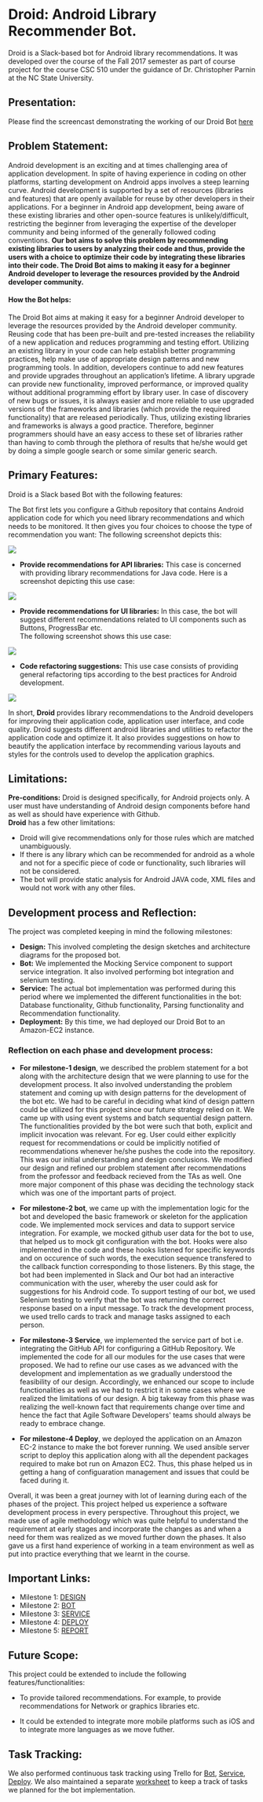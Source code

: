 
# Droid: Android Library Recommender Bot.
Droid is a Slack-based bot for Android library recommendations. It was developed over the course of the Fall 2017 semester as part of course project for the course CSC 510 under the guidance of Dr. Christopher Parnin at the NC State University.

## Presentation:

Please find the screencast demonstrating the working of our Droid Bot [here](https://www.youtube.com/watch?v=Nx5agZH0Rtw&feature=youtu.be)


## Problem Statement:  

Android development is an exciting and at times challenging area of application development. In spite of having experience in coding on other platforms, starting development on Android apps involves a steep learning curve. Android development is supported by a set of resources (libraries and features) that are openly available for reuse by other developers in their applications. For a beginner in Android app development, being aware of these existing libraries and other open-source features is unlikely/difficult, restricting the beginner from leveraging the expertise of the developer community and being informed of the generally followed coding conventions. **Our bot aims to solve this problem by recommending existing libraries to users by analyzing their code and thus, provide the users with a choice to optimize their code by integrating these libraries into their code. The Droid Bot aims to making it easy for a beginner Android developer to leverage the resources provided by the Android developer community.** 

#### How the Bot helps:

The Droid Bot aims at making it easy for a beginner Android developer to leverage the resources provided by the Android developer community. Reusing code that has been pre-built and pre-tested increases the reliability of a new application and reduces programming and testing effort. Utilizing an existing library in your code can help establish better programming practices, help make use of appropriate design patterns and new programming tools. In addition, developers continue to add new features and provide upgrades throughout an application’s lifetime. A library upgrade can provide new functionality, improved performance, or improved quality without additional programming effort by library user. In case of discovery of new bugs or issues, it is always easier and more reliable to use upgraded versions of the frameworks and libraries (which provide the required functionality) that are released periodically. Thus, utilizing existing libraries and frameworks is always a good practice. Therefore, beginner programmers should have an easy access to these set of libraries rather than having to comb through the plethora of results that he/she would get by doing a simple google search or some similar generic search.


## Primary Features:
Droid is a Slack based Bot with the following features:  

The Bot first lets you configure a Github repository that contains Android application code for which you need library recommendations and which needs to be monitored. It then gives you four choices to choose the type of recommendation you want:
The following screenshot depicts this:

 ![](https://github.ncsu.edu/uparikh/CSC-510-Bot-Controller/blob/master/Images/Screen%20Shot%201.png)
 
 
* **Provide recommendations for API libraries:** This case is concerned with providing library recommendations for Java code. Here is a screenshot depicting this use case:

![](https://github.ncsu.edu/uparikh/CSC-510-Bot-Controller/blob/master/Images/Screen%20Shot%202-1.png)

* **Provide recommendations for UI libraries:** In this case, the bot will suggest different recommendations related to UI components such as Buttons, ProgressBar etc.   
The following screenshot shows this use case:

![](https://github.ncsu.edu/uparikh/CSC-510-Bot-Controller/blob/master/Images/Screen%20Shot%201-1.png)

* **Code refactoring suggestions:** This use case consists of providing general refactoring tips according to the best practices for Android development.  

![](https://github.ncsu.edu/uparikh/CSC-510-Bot-Controller/blob/master/Images/Screen%20Shot%203-1.png)

In short, **Droid** provides library recommendations to the Android developers for improving their application code, application user interface, and code quality. Droid suggests different android libraries and utilities to refactor the application code and optimize it. It also provides suggestions on how to beautify the application interface by recommending various layouts and styles for the controls used to develop the application graphics.


## Limitations:
**Pre-conditions:** Droid is designed specifically, for Android projects only. A user must have understanding of Android design components before hand as well as should have experience with Github.  
**Droid** has a few other limitations:  
* Droid  will give recommendations only for those rules which are matched unambiguously.  
* If there is any library which can be recommended for android as a whole and not for a specific piece of code or functionality, such libraries will not be considered.  
*  The bot will provide static analysis for Android JAVA code, XML files and would not work with any other files.


## Development process and Reflection:

The project was completed keeping in mind the following milestones:  
* **Design:**  This involved completing the design sketches and architecture diagrams for the proposed bot.  
* **Bot:** We implemented the Mocking Service component to support service integration. It also involved performing bot integration and selenium testing.  
* **Service:**  The actual bot implementation was performed during this period where we implemented the different functionalities in the bot: Database functionality, Github functionality, Parsing functionality and Recommendation functionality.  
* **Deployment:** By this time, we had deployed our Droid Bot to an Amazon-EC2 instance.    

### Reflection on each phase and development process:

* **For milestone-1 design**, we described the problem statement for a bot along with the architecture design that we were planning to use for the development process. It also involved understanding the problem statement and coming up with design patterns for the development of the bot etc. We had to be careful in deciding what kind of design pattern could be utilized for this project since our future strategy relied on it. We came up with using event systems and batch sequential design pattern. The functionalities provided by the bot were such that both, explicit and implicit invocation was relevant. For eg. User could either explicitly request for recommendations or could be implicitly notified of recommendations whenever he/she pushes the code into the repository. This was our initial understanding and design conclusions. We modified our design and refined our problem statement after recommendations from the professor and feedback recieved from the TAs as well. One more major component of this phase was deciding the technology stack which was one of the important parts of project.


* **For milestone-2 bot**, we came up with the implementation logic for the bot and developed the basic framework or skeleton for the application code. We implemented mock services and data to support service integration. For example, we mocked github user data for the bot to use, that helped us to mock git configuration with the bot. Hooks were also implemented in the code and these hooks listened for specific keywords and on occurence of such words, the execution sequence transfered to the callback function corresponding to those listeners. By this stage, the bot had been implemented in Slack and Our bot had an interactive communication with the user, whereby the user could ask for suggestions for his Android code. To support testing of our bot, we used Selenium testing to verify that the bot was returning the correct response based on a input message. To track the development process, we used trello cards to track and manage tasks assigned to each person.

* **For milestone-3 Service**, we implemented the service part of bot i.e. integrating the GitHub API for configuring a GitHub Repository. We implemented the code for all our modules for the use cases that were proposed. We had to refine our use cases as we advanced with the development and implementation as we gradually understood the feasibility of our design. Accordingly, we enhanced our scope to include functionalities as well as we had to restrict it in some cases where we realized the limitations of our design. A big takeway from this phase was realizing the well-known fact that requirements change over time and hence the fact that Agile Software Developers' teams should always be ready to embrace change.

* **For milestone-4 Deploy**, we deployed the application on an Amazon EC-2 instance to make the bot forever running. We used ansible server script to deploy this application along with all the dependent packages required to make bot run on Amazon EC2.
Thus, this phase helped us in getting a hang of configuaration management and issues that could be faced during it.

Overall, it was been a great journey with lot of learning during each of the phases of the project. This project helped us experience a software development process in every perspective. Throughout this project, we made use of agile methodology which was quite helpful to understand the requirement at early stages and incorporate the changes as and when a need for them was realized as we moved further down the phases. It also gave us a first hand experience of working in a team environment as well as put into practice everything that we learnt in the course.

## Important Links:

* Milestone 1: [DESIGN](https://github.ncsu.edu/uparikh/CSC-510-Bot-Controller/blob/master/DESIGN.md)
* Milestone 2: [BOT](https://github.ncsu.edu/uparikh/CSC-510-Bot-Controller/blob/master/README_M2.md)
* Milestone 3: [SERVICE](https://github.ncsu.edu/uparikh/CSC-510-Bot-Controller/blob/master/README_M3.md)
* Milestone 4: [DEPLOY](https://github.ncsu.edu/uparikh/CSC-510-Bot-Controller/blob/master/README_M4.md)
* Milestone 5: [REPORT](https://github.ncsu.edu/uparikh/CSC-510-Bot-Controller/edit/master/REPORT.md)

## Future Scope:

This project could be extended to include the following features/functionalities:

* To provide tailored recommendations. For example, to provide recommendations for Network or graphics libraries etc.

* It could be extended to integrate more mobile platforms such as iOS and to integrate more languages as we move futher.


## Task Tracking:

We also performed continuous task tracking using Trello for [Bot](https://trello.com/b/TOCZ77rb/android-recommender), [Service](https://trello.com/b/QfvJ0xst/service-milestone), [Deploy](https://trello.com/b/4s99IqfE/deploy-milestone). We also maintained a separate [worksheet](https://github.ncsu.edu/uparikh/CSC-510-Bot-Controller/blob/master/Worksheet.md) to keep a track of tasks we planned for the bot implementation.  
